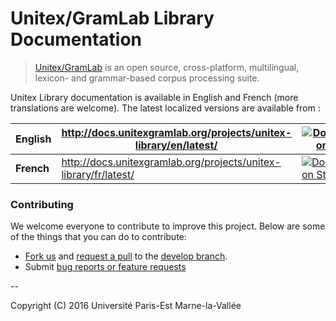 # Unitex/GramLab Library Documentation

> [Unitex/GramLab][unitex] is an open source, cross-platform, multilingual, lexicon- and grammar-based corpus processing suite.

Unitex Library documentation is available in English and French (more translations are welcome). The latest localized versions are available from :

| **English** | <http://docs.unitexgramlab.org/projects/unitex-library/en/latest/> | [![Documentation Status](https://readthedocs.org/projects/unitex-library/badge/?version=latest)](http://docs.unitexgramlab.org/projects/unitex-library/en/latest/)    |
|-------------|--------------------------------------------------------------------|-----------------------------------------------------------------------------------------------------------------------------------------------------------------------|
| **French**  | <http://docs.unitexgramlab.org/projects/unitex-library/fr/latest/> | [![Documentation Status](https://readthedocs.org/projects/unitex-library-fr/badge/?version=latest)](http://docs.unitexgramlab.org/projects/unitex-library/fr/latest/) |

### Contributing

We welcome everyone to contribute to improve this project. Below are some of the
things that you can do to contribute:

-  [Fork us](https://github.com/UnitexGramLab/unitex-library/fork) and [request a pull](https://github.com/UnitexGramLab/unitex-library/pulls) to the [develop branch](https://github.com/UnitexGramLab/unitex-library/tree/develop).
-  Submit [bug reports or feature requests](https://github.com/UnitexGramLab/unitex-library/issues)

--

Copyright (C) 2016 Université Paris-Est Marne-la-Vallée 

[unitex]: http://unitexgramlab.org



